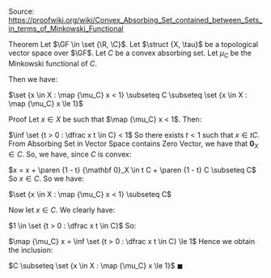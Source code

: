 # 

Source: https://proofwiki.org/wiki/Convex_Absorbing_Set_contained_between_Sets_in_terms_of_Minkowski_Functional

Theorem
Let $\GF \in \set {\R, \C}$. 
Let $\struct {X, \tau}$ be a topological vector space over $\GF$.
Let $C$ be a convex absorbing set.
Let $\mu_C$ be the Minkowski functional of $C$. 

Then we have: 

$\set {x \in X : \map {\mu_C} x < 1} \subseteq C \subseteq \set {x \in X : \map {\mu_C} x \le 1}$


Proof
Let $x \in X$ be such that $\map {\mu_C} x < 1$.
Then: 

$\inf \set {t > 0 : \dfrac x t \in C} < 1$
So there exists $t < 1$ such that $x \in t C$.
From Absorbing Set in Vector Space contains Zero Vector, we have that ${\mathbf 0}_X \in C$. 
So, we have, since $C$ is convex: 

$x = x + \paren {1 - t} {\mathbf 0}_X \in t C + \paren {1 - t} C \subseteq C$
So $x \in C$.
So we have: 

$\set {x \in X : \map {\mu_C} x < 1} \subseteq C$

Now let $x \in C$.
We clearly have: 

$1 \in \set {t > 0 : \dfrac x t \in C}$
So:

$\map {\mu_C} x = \inf \set {t > 0 : \dfrac x t \in C} \le 1$
Hence we obtain the inclusion: 

$C \subseteq \set {x \in X : \map {\mu_C} x \le 1}$
$\blacksquare$





